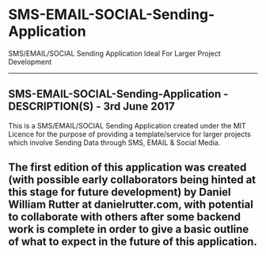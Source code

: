 # SMS-EMAIL-SOCIAL-Sending-Application
SMS/EMAIL/SOCIAL Sending Application Ideal For Larger Project Development

------------------------------------------------------------------------------------
SMS-EMAIL-SOCIAL-Sending-Application - DESCRIPTION(S) - 3rd June 2017
------------------------------------------------------------------------------------
This is a SMS/EMAIL/SOCIAL Sending Application created under the MIT Licence for the purpose of providing a template/service for larger projects which involve Sending Data through SMS, EMAIL & Social Media.

The first edition of this application was created (with possible early collaborators being hinted at this stage for future development) by Daniel William Rutter at danielrutter.com, with potential to collaborate with others after some backend work is complete in order to give a basic outline of what to expect in the future of this application.
------------------------------------------------------------------------------------
